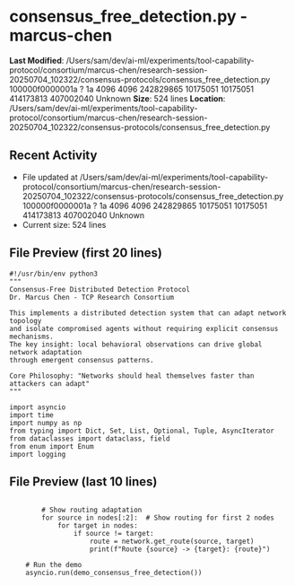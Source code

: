 # consensus_free_detection.py - marcus-chen

**Last Modified**: /Users/sam/dev/ai-ml/experiments/tool-capability-protocol/consortium/marcus-chen/research-session-20250704_102322/consensus-protocols/consensus_free_detection.py 100000f0000001a ? 1a 4096 4096 242829865 10175051 10175051 414173813 407002040
Unknown
**Size**: 524 lines
**Location**: /Users/sam/dev/ai-ml/experiments/tool-capability-protocol/consortium/marcus-chen/research-session-20250704_102322/consensus-protocols/consensus_free_detection.py

## Recent Activity
- File updated at /Users/sam/dev/ai-ml/experiments/tool-capability-protocol/consortium/marcus-chen/research-session-20250704_102322/consensus-protocols/consensus_free_detection.py 100000f0000001a ? 1a 4096 4096 242829865 10175051 10175051 414173813 407002040
Unknown
- Current size: 524 lines

## File Preview (first 20 lines)
```
#!/usr/bin/env python3
"""
Consensus-Free Distributed Detection Protocol
Dr. Marcus Chen - TCP Research Consortium

This implements a distributed detection system that can adapt network topology
and isolate compromised agents without requiring explicit consensus mechanisms.
The key insight: local behavioral observations can drive global network adaptation
through emergent consensus patterns.

Core Philosophy: "Networks should heal themselves faster than attackers can adapt"
"""

import asyncio
import time
import numpy as np
from typing import Dict, Set, List, Optional, Tuple, AsyncIterator
from dataclasses import dataclass, field
from enum import Enum
import logging
```

## File Preview (last 10 lines)
```
        
        # Show routing adaptation
        for source in nodes[:2]:  # Show routing for first 2 nodes
            for target in nodes:
                if source != target:
                    route = network.get_route(source, target)
                    print(f"Route {source} -> {target}: {route}")
    
    # Run the demo
    asyncio.run(demo_consensus_free_detection())
```
